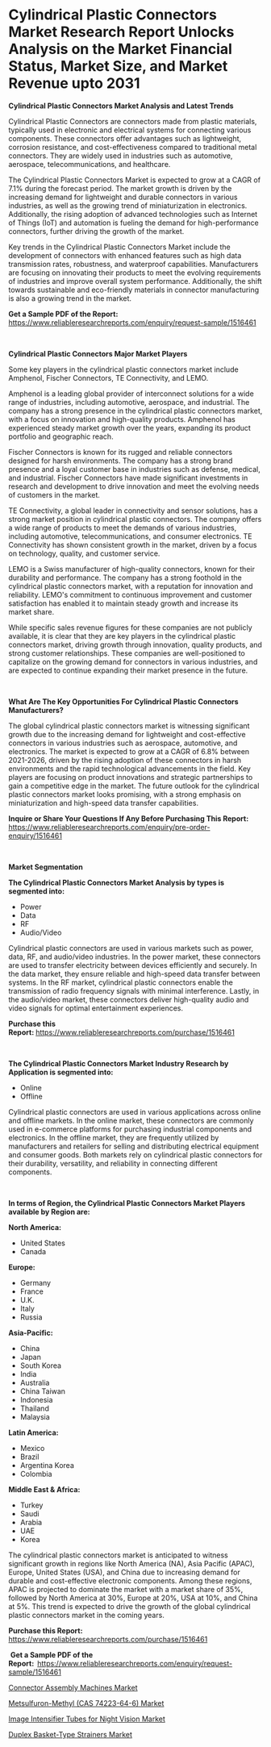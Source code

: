 <p><h1>Cylindrical Plastic Connectors Market Research Report Unlocks Analysis on the Market Financial Status, Market Size, and Market Revenue upto 2031</h1></p><p><strong>Cylindrical Plastic Connectors Market Analysis and Latest Trends</strong></p>
<p><p>Cylindrical Plastic Connectors are connectors made from plastic materials, typically used in electronic and electrical systems for connecting various components. These connectors offer advantages such as lightweight, corrosion resistance, and cost-effectiveness compared to traditional metal connectors. They are widely used in industries such as automotive, aerospace, telecommunications, and healthcare.</p><p>The Cylindrical Plastic Connectors Market is expected to grow at a CAGR of 7.1% during the forecast period. The market growth is driven by the increasing demand for lightweight and durable connectors in various industries, as well as the growing trend of miniaturization in electronics. Additionally, the rising adoption of advanced technologies such as Internet of Things (IoT) and automation is fueling the demand for high-performance connectors, further driving the growth of the market.</p><p>Key trends in the Cylindrical Plastic Connectors Market include the development of connectors with enhanced features such as high data transmission rates, robustness, and waterproof capabilities. Manufacturers are focusing on innovating their products to meet the evolving requirements of industries and improve overall system performance. Additionally, the shift towards sustainable and eco-friendly materials in connector manufacturing is also a growing trend in the market.</p></p>
<p><strong>Get a Sample PDF of the Report:&nbsp;</strong> <a href="https://www.reliableresearchreports.com/enquiry/request-sample/1516461">https://www.reliableresearchreports.com/enquiry/request-sample/1516461</a></p>
<p>&nbsp;</p>
<p><strong>Cylindrical Plastic Connectors Major Market Players</strong></p>
<p><p>Some key players in the cylindrical plastic connectors market include Amphenol, Fischer Connectors, TE Connectivity, and LEMO. </p><p>Amphenol is a leading global provider of interconnect solutions for a wide range of industries, including automotive, aerospace, and industrial. The company has a strong presence in the cylindrical plastic connectors market, with a focus on innovation and high-quality products. Amphenol has experienced steady market growth over the years, expanding its product portfolio and geographic reach.</p><p>Fischer Connectors is known for its rugged and reliable connectors designed for harsh environments. The company has a strong brand presence and a loyal customer base in industries such as defense, medical, and industrial. Fischer Connectors have made significant investments in research and development to drive innovation and meet the evolving needs of customers in the market.</p><p>TE Connectivity, a global leader in connectivity and sensor solutions, has a strong market position in cylindrical plastic connectors. The company offers a wide range of products to meet the demands of various industries, including automotive, telecommunications, and consumer electronics. TE Connectivity has shown consistent growth in the market, driven by a focus on technology, quality, and customer service.</p><p>LEMO is a Swiss manufacturer of high-quality connectors, known for their durability and performance. The company has a strong foothold in the cylindrical plastic connectors market, with a reputation for innovation and reliability. LEMO's commitment to continuous improvement and customer satisfaction has enabled it to maintain steady growth and increase its market share.</p><p>While specific sales revenue figures for these companies are not publicly available, it is clear that they are key players in the cylindrical plastic connectors market, driving growth through innovation, quality products, and strong customer relationships. These companies are well-positioned to capitalize on the growing demand for connectors in various industries, and are expected to continue expanding their market presence in the future.</p></p>
<p>&nbsp;</p>
<p><strong>What Are The Key Opportunities For Cylindrical Plastic Connectors Manufacturers?</strong></p>
<p><p>The global cylindrical plastic connectors market is witnessing significant growth due to the increasing demand for lightweight and cost-effective connectors in various industries such as aerospace, automotive, and electronics. The market is expected to grow at a CAGR of 6.8% between 2021-2026, driven by the rising adoption of these connectors in harsh environments and the rapid technological advancements in the field. Key players are focusing on product innovations and strategic partnerships to gain a competitive edge in the market. The future outlook for the cylindrical plastic connectors market looks promising, with a strong emphasis on miniaturization and high-speed data transfer capabilities.</p></p>
<p><strong>Inquire or Share Your Questions If Any Before Purchasing This Report:</strong> <a href="https://www.reliableresearchreports.com/enquiry/pre-order-enquiry/1516461">https://www.reliableresearchreports.com/enquiry/pre-order-enquiry/1516461</a></p>
<p>&nbsp;</p>
<p><strong>Market Segmentation</strong></p>
<p><strong>The Cylindrical Plastic Connectors Market Analysis by types is segmented into:</strong></p>
<p><ul><li>Power</li><li>Data</li><li>RF</li><li>Audio/Video</li></ul></p>
<p><p>Cylindrical plastic connectors are used in various markets such as power, data, RF, and audio/video industries. In the power market, these connectors are used to transfer electricity between devices efficiently and securely. In the data market, they ensure reliable and high-speed data transfer between systems. In the RF market, cylindrical plastic connectors enable the transmission of radio frequency signals with minimal interference. Lastly, in the audio/video market, these connectors deliver high-quality audio and video signals for optimal entertainment experiences.</p></p>
<p><strong>Purchase this Report:&nbsp;</strong><a href="https://www.reliableresearchreports.com/purchase/1516461">https://www.reliableresearchreports.com/purchase/1516461</a></p>
<p>&nbsp;</p>
<p><strong>The Cylindrical Plastic Connectors Market Industry Research by Application is segmented into:</strong></p>
<p><ul><li>Online</li><li>Offline</li></ul></p>
<p><p>Cylindrical plastic connectors are used in various applications across online and offline markets. In the online market, these connectors are commonly used in e-commerce platforms for purchasing industrial components and electronics. In the offline market, they are frequently utilized by manufacturers and retailers for selling and distributing electrical equipment and consumer goods. Both markets rely on cylindrical plastic connectors for their durability, versatility, and reliability in connecting different components.</p></p>
<p>&nbsp;</p>
<p><strong>In terms of Region, the Cylindrical Plastic Connectors Market Players available by Region are:</strong></p>
<p>
    <p> <strong> North America: </strong>
        <ul>
            <li>United States</li>
            <li>Canada</li>
        </ul>
        </p> 
    <p> <strong> Europe: </strong>
        <ul>
            <li>Germany</li>
            <li>France</li>
            <li>U.K.</li>
            <li>Italy</li>
            <li>Russia</li>
        </ul>
        </p> 
    <p> <strong> Asia-Pacific: </strong>
        <ul>
            <li>China</li>
            <li>Japan</li>
            <li>South Korea</li>
            <li>India</li>
            <li>Australia</li>
            <li>China Taiwan</li>
            <li>Indonesia</li>
            <li>Thailand</li>
            <li>Malaysia</li>
        </ul>
        </p> 
    <p> <strong> Latin America: </strong>
        <ul>
            <li>Mexico</li>
            <li>Brazil</li>
            <li>Argentina Korea</li>
            <li>Colombia</li>
        </ul>
        </p> 
    <p> <strong> Middle East & Africa: </strong>
        <ul>
            <li>Turkey</li>
            <li>Saudi</li>
            <li>Arabia</li>
            <li>UAE</li>
            <li>Korea</li>
        </ul>
    </p>
    </p>
<p><p>The cylindrical plastic connectors market is anticipated to witness significant growth in regions like North America (NA), Asia Pacific (APAC), Europe, United States (USA), and China due to increasing demand for durable and cost-effective electronic components. Among these regions, APAC is projected to dominate the market with a market share of 35%, followed by North America at 30%, Europe at 20%, USA at 10%, and China at 5%. This trend is expected to drive the growth of the global cylindrical plastic connectors market in the coming years.</p></p>
<p><strong>Purchase this Report: </strong><a href="https://www.reliableresearchreports.com/purchase/1516461">https://www.reliableresearchreports.com/purchase/1516461</a></p>
<p>&nbsp;<strong>Get a Sample PDF of the Report:&nbsp;&nbsp;</strong><a href="https://www.reliableresearchreports.com/enquiry/request-sample/1516461">https://www.reliableresearchreports.com/enquiry/request-sample/1516461</a></p>
<p><strong></strong></p>
<p><p><a href="https://github.com/juniordelafrance/Market-Research-Report-List-2/blob/main/connector-assembly-machines-market.md">Connector Assembly Machines Market</a></p><p><a href="https://faithful-glue-af3.notion.site/Metsulfuron-Methyl-CAS-74223-64-6-Market-Provides-Detailed-Segmentation-of-this-Market-based-on-Ty-4908668cfecc4283adc05cbdbff7b714">Metsulfuron-Methyl (CAS 74223-64-6) Market</a></p><p><a href="https://view.publitas.com/reportprime-1/image-intensifier-tubes-for-night-vision-market-provides-detailed-segmentation-of-this-market-based-on-type-application-and-region-and-forecast-for-the-period-from-2024-2031/">Image Intensifier Tubes for Night Vision Market</a></p><p><a href="https://github.com/jaidynmorantestelletmjzya/Market-Research-Report-List-1/blob/main/duplex-basket-type-strainers-market.md">Duplex Basket-Type Strainers Market</a></p></p>